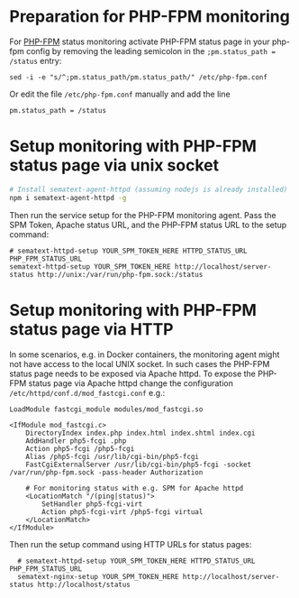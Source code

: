 # Preparation for PHP-FPM monitoring

For [PHP-FPM](http://php.net/manual/en/install.fpm.php) status monitoring activate PHP-FPM status page in your php-fpm config by removing the leading semicolon in the ```;pm.status_path = /status``` entry:

```
sed -i -e "s/^;pm.status_path/pm.status_path/" /etc/php-fpm.conf
```

Or edit the file `/etc/php-fpm.conf` manually and add the line

```
pm.status_path = /status
``` 

# Setup monitoring with PHP-FPM status page via unix socket 

```sh
# Install sematext-agent-httpd (assuming nodejs is already installed)
npm i sematext-agent-httpd -g
```

Then run the service setup for the PHP-FPM monitoring agent. Pass the SPM Token, Apache status URL, and the PHP-FPM status URL to the setup command:
```
# sematext-httpd-setup YOUR_SPM_TOKEN_HERE HTTPD_STATUS_URL PHP_FPM_STATUS_URL
sematext-httpd-setup YOUR_SPM_TOKEN_HERE http://localhost/server-status http://unix:/var/run/php-fpm.sock:/status
```

# Setup monitoring with PHP-FPM status page via HTTP

In some scenarios, e.g. in Docker containers, the monitoring agent might not have access to the local UNIX socket. In such cases the PHP-FPM status page needs to be exposed via Apache httpd. 
To expose the PHP-FPM status page via Apache httpd change the configuration ```/etc/httpd/conf.d/mod_fastcgi.conf``` e.g.:

```
LoadModule fastcgi_module modules/mod_fastcgi.so
 
<IfModule mod_fastcgi.c>
	DirectoryIndex index.php index.html index.shtml index.cgi
	AddHandler php5-fcgi .php
	Action php5-fcgi /php5-fcgi
	Alias /php5-fcgi /usr/lib/cgi-bin/php5-fcgi
	FastCgiExternalServer /usr/lib/cgi-bin/php5-fcgi -socket /var/run/php-fpm.sock -pass-header Authorization
 
	# For monitoring status with e.g. SPM for Apache httpd
	<LocationMatch "/(ping|status)">
		SetHandler php5-fcgi-virt
		Action php5-fcgi-virt /php5-fcgi virtual
	</LocationMatch>
</IfModule>
```

Then run the setup command using HTTP URLs for status pages:

```
  # sematext-httpd-setup YOUR_SPM_TOKEN_HERE HTTPD_STATUS_URL PHP_FPM_STATUS_URL
  sematext-nginx-setup YOUR_SPM_TOKEN_HERE http://localhost/server-status http://localhost/status
```

